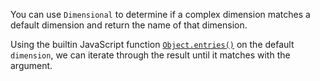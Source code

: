 You can use `Dimensional` to determine if a complex dimension matches a default dimension and return the name of that dimension.

Using the builtin JavaScript function [`Object.entries()`](https://developer.mozilla.org/en-US/docs/Web/JavaScript/Reference/Global_Objects/Object/entries) on the default `dimension`, we can iterate through the result until it matches with the argument.